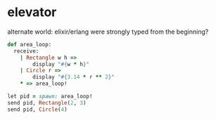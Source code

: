 # elevator

alternate world: elixir/erlang were strongly typed from the beginning?

```ruby
def area_loop:
  receive:
    | Rectangle w h =>
        display "#{w * h}"
    | Circle r =>
        display "#{3.14 * r ** 2}"
    * => area_loop!

let pid = spawn: area_loop!
send pid, Rectangle(2, 3)
send pid, Circle(4)
```
